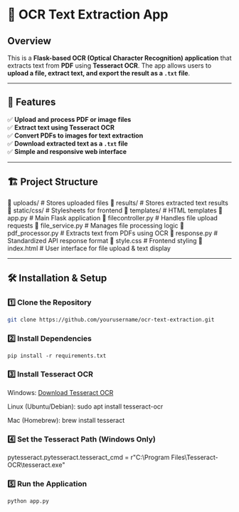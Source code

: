 # 📄 OCR Text Extraction App

## Overview
This is a **Flask-based OCR (Optical Character Recognition) application** that extracts text from **PDF** using **Tesseract OCR**. The app allows users to **upload a file, extract text, and export the result as a `.txt` file**.

---

## 🚀 Features

✅ **Upload and process PDF or image files**  
✅ **Extract text using Tesseract OCR**  
✅ **Convert PDFs to images for text extraction**  
✅ **Download extracted text as a `.txt` file**  
✅ **Simple and responsive web interface**  

---

## 🏗 Project Structure

📂 uploads/ # Stores uploaded files 📂 results/ # Stores extracted text results 📂 static/css/ # Stylesheets for frontend 📂 templates/ # HTML templates 📜 app.py # Main Flask application 📜 filecontroller.py # Handles file upload requests 📜 file_service.py # Manages file processing logic 📜 pdf_processor.py # Extracts text from PDFs using OCR 📜 response.py # Standardized API response format 📜 style.css # Frontend styling 📜 index.html # User interface for file upload & text display


---

## 🛠 Installation & Setup

### 1️⃣ Clone the Repository
```bash
git clone https://github.com/yourusername/ocr-text-extraction.git
```

### 2️⃣ Install Dependencies
```
pip install -r requirements.txt
```
### 3️⃣ Install Tesseract OCR

Windows: [Download Tesseract OCR](https://github.com/UB-Mannheim/tesseract/wiki)

Linux (Ubuntu/Debian):
sudo apt install tesseract-ocr

Mac (Homebrew):
brew install tesseract

### 4️⃣ Set the Tesseract Path (Windows Only)
pytesseract.pytesseract.tesseract_cmd = r"C:\Program Files\Tesseract-OCR\tesseract.exe"

### 5️⃣ Run the Application
```
python app.py
```
